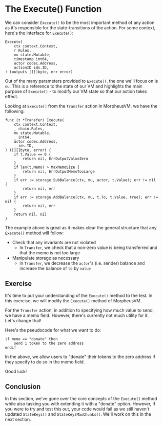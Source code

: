 # The Execute() Function

We can consider `Execute()` to be the most important method of any action as
it's responsible for the state-transitions of the action. For some context,
here's the interface for `Execute()`:

```golang
Execute(
    ctx context.Context,
    r Rules,
    mu state.Mutable,
    timestamp int64,
    actor codec.Address,
    actionID ids.ID,
) (outputs [][]byte, err error)
```

Out of the many parameters provided to `Execute()`, the one we'll focus on is
`mu`. This is a reference to the state of our VM and highlights the main purpose
of `Execute()` - to modify our VM state so that our action takes effect.

Looking at `Execute()` from the `Transfer` action in MorpheusVM, we have the
following:

```golang
func (t *Transfer) Execute(
	ctx context.Context,
	_ chain.Rules,
	mu state.Mutable,
	_ int64,
	actor codec.Address,
	_ ids.ID,
) ([][]byte, error) {
	if t.Value == 0 {
		return nil, ErrOutputValueZero
	}
	if len(t.Memo) > MaxMemoSize {
		return nil, ErrOutputMemoTooLarge
	}
	if err := storage.SubBalance(ctx, mu, actor, t.Value); err != nil {
		return nil, err
	}
	if err := storage.AddBalance(ctx, mu, t.To, t.Value, true); err != nil {
		return nil, err
	}
	return nil, nil
}
```

The example above is great as it makes clear the general structure that any
`Execute()` method will follow:

- Check that any invariants are not violated
  - In `Transfer`, we check that a non-zero value is being transferred and that
    the memo is not too large
- Manipulate storage as necessary
  - in `Transfer`, we decrease the `actor`'s (i.e. sender) balance and increase
    the balance of `to` by `value`

## Exercise

It's time to put your understanding of the `Execute()` method to the test. In
this exercise, we will modify the `Execute()` method of MorpheusVM.

For the `Transfer` action, in addition to specifying how much value to send, we
have a memo field. However, there's currently not much utility for it. Let's change that!

Here's the pseudocode for what we want to do:

```
if memo == "donate" then
    send 1 token to the zero address
endif
```

In the above, we allow users to "donate" their tokens to the zero address if
they specify to do so in the memo field.

Good luck!

## Conclusion

In this section, we've gone over the core concepts of the `Execute()` method
while also tasking you with extending it with a "donate" option. However, if you
were to try and test this out, your code would fail as we still haven't updated
`StateKeys()` and `StateKeysMaxChunks()`. We'll work on this in the next section.
